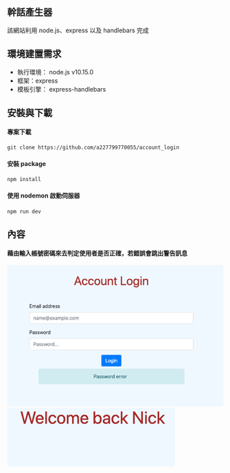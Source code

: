## 幹話產生器
該網站利用 node.js、express 以及 handlebars 完成

## 環境建置需求
* 執行環境： node.js v10.15.0
* 框架：express 
* 模板引擎： express-handlebars

## 安裝與下載
#### 專案下載
    git clone https://github.com/a227799770055/account_login
#### 安裝 package
    npm install
#### 使用 nodemon 啟動伺服器
    npm run dev
    
## 內容
#### 藉由輸入帳號密碼來去判定使用者是否正確，若錯誤會跳出警告訊息
![image](https://github.com/a227799770055/account_login/blob/master/img/%E6%88%AA%E5%9C%96%202020-05-07%20%E4%B8%8A%E5%8D%8811.57.40.png)
![image](https://github.com/a227799770055/account_login/blob/master/img/%E6%88%AA%E5%9C%96%202020-05-07%20%E4%B8%8A%E5%8D%8811.57.57.png)
